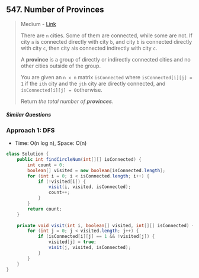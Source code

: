 ## 547. Number of Provinces

> Medium - [Link](https://leetcode.com/problems/number-of-provinces/)
>
> There are `n` cities. Some of them are connected, while some are not. If city `a` is connected directly with city `b`, and city `b` is connected directly with city `c`, then city `a`is connected indirectly with city `c`.
>
> A **province** is a group of directly or indirectly connected cities and no other cities outside of the group.
>
> You are given an `n x n` matrix `isConnected` where `isConnected[i][j] = 1` if the `ith` city and the `jth` city are directly connected, and `isConnected[i][j] = 0`otherwise.
>
> Return *the total number of **provinces***.

##### Similar Questions



### Approach 1: DFS

- Time: O(n log n), Space: O(n)

```java
class Solution {
    public int findCircleNum(int[][] isConnected) {
        int count = 0;
        boolean[] visited = new boolean[isConnected.length];
        for (int i = 0; i < isConnected.length; i++) {
            if (!visited[i]) {
                visit(i, visited, isConnected);
                count++;
            }
        }
        return count;
    }
    
    private void visit(int i, boolean[] visited, int[][] isConnected) {
        for (int j = 0; j < visited.length; j++) {
            if (isConnected[i][j] == 1 && !visited[j]) {
                visited[j] = true;
                visit(j, visited, isConnected);
            }
        }
    }
}
```

